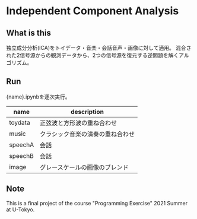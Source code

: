 # Independent Component Analysis

## What is this
独立成分分析(ICA)をトイデータ・音楽・会話音声・画像に対して適用。
混合された2信号源からの観測データから、2つの信号源を復元する逆問題を解くアルゴリズム。

## Run
{name}.ipynbを逐次実行。

|name|description|
|---|---|
|toydata|正弦波と方形波の重ね合わせ
|music|クラシック音楽の演奏の重ね合わせ
|speechA|会話
|speechB|会話
|image|グレースケールの画像のブレンド

## Note
This is a final project of the course "Programming Exercise" 2021 Summer at U-Tokyo.
